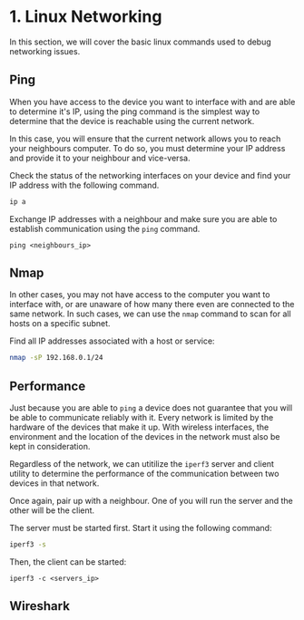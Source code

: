 # 1. Linux Networking
In this section, we will cover the basic linux commands used to debug networking issues.

## Ping
When you have access to the device you want to interface with and are able to determine it's IP, using the ping command is the simplest way to determine that the device is reachable using the current network.

In this case, you will ensure that the current network allows you to reach your neighbours computer. To do so, you must determine your IP address and provide it to your neighbour and vice-versa.

Check the status of the networking interfaces on your device and find your IP address with the following command.
```bash
ip a
```

Exchange IP addresses with a neighbour and make sure you are able to establish communication using the `ping` command.
```
ping <neighbours_ip>
```

## Nmap
In other cases, you may not have access to the computer you want to interface with, or are unaware of how many there even are connected to the same network. In such cases, we can use the `nmap` command to scan for all hosts on a specific subnet.

Find all IP addresses associated with a host or service:
```bash
nmap -sP 192.168.0.1/24
```

## Performance
Just because you are able to `ping` a device does not guarantee that you will be able to communicate reliably with it. Every network is limited by the hardware of the devices that make it up. With wireless interfaces, the environment and the location of the devices in the network must also be kept in consideration.

Regardless of the network, we can utitilize the `iperf3` server and client utility to determine the performance of the communication between two devices in that network.

Once again, pair up with a neighbour. One of you will run the server and the other will be the client.

The server must be started first. Start it using the following command:
```bash
iperf3 -s
```

Then, the client can be started:
```
iperf3 -c <servers_ip>
```


## Wireshark
